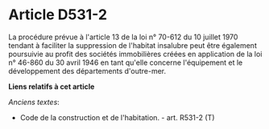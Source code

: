 # Article D531-2

La procédure prévue à l'article 13 de la loi n° 70-612 du 10 juillet 1970 tendant à faciliter la suppression de l'habitat
insalubre peut être également poursuivie au profit des sociétés immobilières créées en application de la loi n° 46-860 du 30
avril 1946 en tant qu'elle concerne l'équipement et le développement des départements d'outre-mer.

**Liens relatifs à cet article**

_Anciens textes_:

  - Code de la construction et de l'habitation. - art. R531-2 (T)
